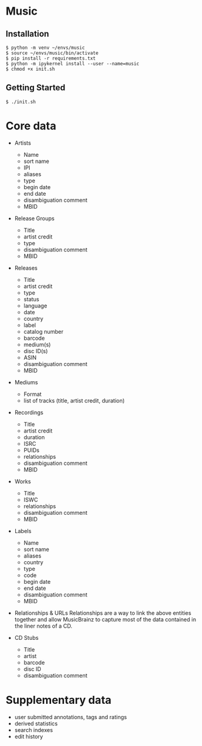 # Music

## Installation

```
$ python -m venv ~/envs/music
$ source ~/envs/music/bin/activate
$ pip install -r requirements.txt
$ python -m ipykernel install --user --name=music
$ chmod +x init.sh
```

## Getting Started

```
$ ./init.sh
```

# Core data

* Artists
  * Name
  * sort name
  * IPI
  * aliases
  * type
  * begin date
  * end date
  * disambiguation comment
  * MBID

* Release Groups
  * Title
  * artist credit
  * type
  * disambiguation comment
  * MBID

* Releases
  * Title
  * artist credit
  * type
  * status
  * language
  * date
  * country
  * label
  * catalog number
  * barcode
  * medium(s)
  * disc ID(s)
  * ASIN
  * disambiguation comment
  * MBID

* Mediums
  * Format
  * list of tracks (title, artist credit, duration)

* Recordings
  * Title
  * artist credit
  * duration
  * ISRC
  * PUIDs
  * relationships
  * disambiguation comment
  * MBID

* Works
  * Title
  * ISWC
  * relationships
  * disambiguation comment
  * MBID

* Labels
  * Name
  * sort name
  * aliases
  * country
  * type
  * code
  * begin date
  * end date
  * disambiguation comment
  * MBID

* Relationships & URLs
    Relationships are a way to link the above entities together and allow MusicBrainz to capture most of the data contained in the liner notes of a CD.

* CD Stubs
  * Title
  * artist
  * barcode
  * disc ID
  * disambiguation comment

# Supplementary data

* user submitted annotations, tags and ratings
* derived statistics
* search indexes
* edit history
